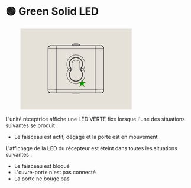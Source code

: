 # 🟢 Green Solid LED

<figure><img src="../.gitbook/assets/Beam Green LED@2x.png" alt=""><figcaption></figcaption></figure>  
   
L'unité réceptrice affiche une LED VERTE fixe lorsque l'une des situations suivantes se produit :  
   
* Le faisceau est actif, dégagé et la porte est en mouvement  
   
L'affichage de la LED du récepteur est éteint dans toutes les situations suivantes :  
   
* Le faisceau est bloqué  
* L'ouvre-porte n'est pas connecté  
* La porte ne bouge pas
